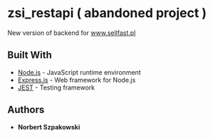 # zsi_restapi ( abandoned project )

New version of backend for www.sellfast.pl

## Built With

* [Node.js](https://nodejs.org/en/docs/) - JavaScript runtime environment 
* [Express.js](https://expressjs.com/en/api.html) - Web framework for Node.js
* [JEST](https://jestjs.io/docs/en/getting-started) - Testing framework


## Authors

* **Norbert Szpakowski**

